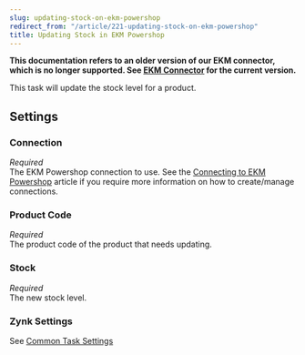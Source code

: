 ```yaml
---
slug: updating-stock-on-ekm-powershop
redirect_from: "/article/221-updating-stock-on-ekm-powershop"
title: Updating Stock in EKM Powershop
---
```

**This documentation refers to an older version of our EKM connector, which is no longer supported. See [EKM Connector](ekm) for the current version.**

This task will update the stock level for a product.

## Settings
### Connection
_Required_  
The EKM Powershop connection to use.  See the [Connecting to EKM Powershop](connecting-to-ekm-powershop) article if you require more information on how to create/manage connections.

### Product Code
_Required_  
The product code of the product that needs updating.

### Stock
_Required_  
The new stock level.

### Zynk Settings
See [Common Task Settings](common-task-settings)